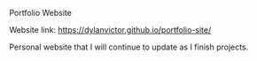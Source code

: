 Portfolio Website

Website link: https://dylanvictor.github.io/portfolio-site/

Personal website that I will continue to update as I finish projects.
